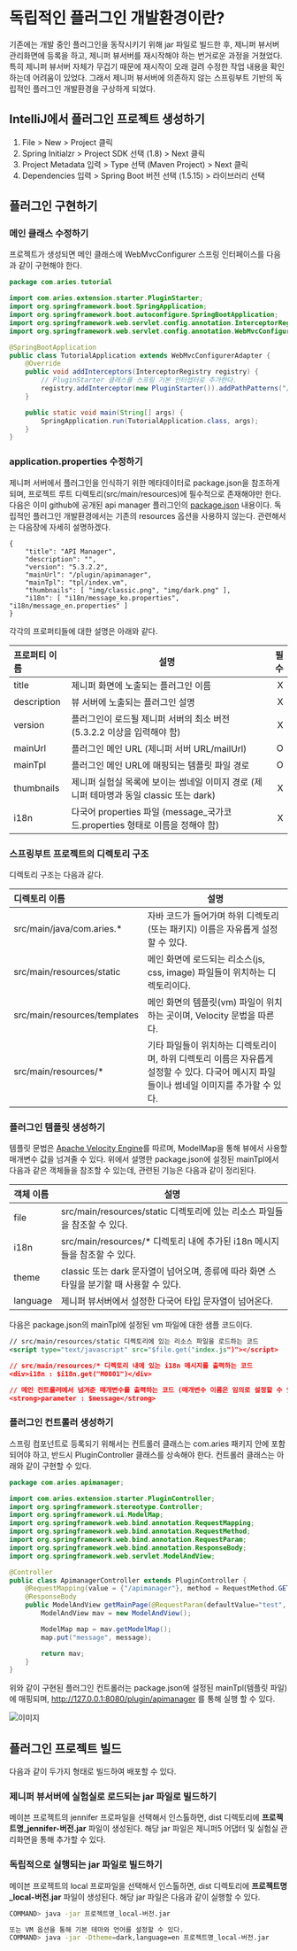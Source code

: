 # 독립적인 플러그인 개발환경이란?

기존에는 개발 중인 플러그인을 동작시키기 위해 jar 파일로 빌드한 후, 제니퍼 뷰서버 관리화면에 등록을 하고, 제니퍼 뷰서버를 재시작해야 하는 번거로운 과정을 거쳤었다. 특히 제니퍼 뷰서버 자체가 무겁기 때문에 재시작이 오래 걸려 수정한 작업 내용을 확인하는데 어려움이 있었다. 그래서 제니퍼 뷰서버에 의존하지 않는 스프링부트 기반의 독립적인 플러그인 개발환경을 구상하게 되었다.


## IntelliJ에서 플러그인 프로젝트 생성하기

 1. File > New > Project 클릭
 2. Spring Initialzr > Project SDK 선택 (1.8) > Next 클릭
 3. Project Metadata 입력 > Type 선택 (Maven Project) > Next 클릭
 4. Dependencies 입력 > Spring Boot 버전 선택 (1.5.15) > 라이브러리 선택

## 플러그인 구현하기

### 메인 클래스 수정하기

프로젝트가 생성되면 메인 클래스에 WebMvcConfigurer 스프링 인터페이스를 다음과 같이 구현해야 한다.
```java
package com.aries.tutorial

import com.aries.extension.starter.PluginStarter;
import org.springframework.boot.SpringApplication;
import org.springframework.boot.autoconfigure.SpringBootApplication;
import org.springframework.web.servlet.config.annotation.InterceptorRegistry;
import org.springframework.web.servlet.config.annotation.WebMvcConfigurerAdapter;

@SpringBootApplication
public class TutorialApplication extends WebMvcConfigurerAdapter {
	@Override
	public void addInterceptors(InterceptorRegistry registry) {
		// PluginStarter 클래스를 스프링 기본 인터셉터로 추가한다.
		registry.addInterceptor(new PluginStarter()).addPathPatterns("/plugin/**");
	}

	public static void main(String[] args) {
		SpringApplication.run(TutorialApplication.class, args);
	}
}
```

### application.properties 수정하기

제니퍼 서버에서 플러그인을 인식하기 위한 메타데이터로 package.json을 참조하게 되며, 프로젝트 루트 디렉토리(src/main/resources)에 필수적으로 존재해야만 한다. 다음은 이미 github에 공개된 api manager 플러그인의 [package.json](https://github.com/jennifersoft/jennifer-view-plugin-apimanager/blob/master/src/package.json) 내용이다. 독립적인 플러그인 개발환경에서는 기존의 resources 옵션을 사용하지 않는다. 관련해서는 다음장에 자세히 설명하겠다.
```
{
	"title": "API Manager",
	"description": "",
	"version": "5.3.2.2",
	"mainUrl": "/plugin/apimanager",
	"mainTpl": "tpl/index.vm",
	"thumbnails": [ "img/classic.png", "img/dark.png" ],
	"i18n": [ "i18n/message_ko.properties", "i18n/message_en.properties" ]
}
```
각각의 프로퍼티들에 대한 설명은 아래와 같다.

| 프로퍼티 이름 | 설명 | 필수 |
|:-------|-------|-------:|
| title | 제니퍼 화면에 노출되는 플러그인 이름 | X |
| description | 뷰 서버에 노출되는 플러그인 설명 | X |
| version | 플러그인이 로드될 제니퍼 서버의 최소 버전 (5.3.2.2 이상을 입력해야 함) | X |
| mainUrl | 플러그인 메인 URL (제니퍼 서버 URL/mailUrl) | O |
| mainTpl | 플러그인 메인 URL에 매핑되는 템플릿 파일 경로 | O |
| thumbnails | 제니퍼 실험실 목록에 보이는 썸네일 이미지 경로 (제니퍼 테마명과 동일 classic 또는 dark) | X |
| i18n | 다국어 properties 파일 (message_국가코드.properties 형태로 이름을 정해야 함) | X |

### 스프링부트 프로젝트의 디렉토리 구조

디렉토리 구조는 다음과 같다.

| 디렉토리 이름 | 설명 |
|:-------|-------|
| src/main/java/com.aries.* | 자바 코드가 들어가며 하위 디렉토리(또는 패키지) 이름은 자유롭게 설정할 수 있다. |
| src/main/resources/static | 메인 화면에 로드되는 리소스(js, css, image) 파일들이 위치하는 디렉토리이다. |
| src/main/resources/templates | 메인 화면의 템플릿(vm) 파일이 위치하는 곳이며, Velocity 문법을 따른다. |
| src/main/resources/* | 기타 파일들이 위치하는 디렉토리이며, 하위 디렉토리 이름은 자유롭게 설정할 수 있다. 다국어 메시지 파일들이나 썸네일 이미지를 추가할 수 있다. |

### 플러그인 템플릿 생성하기

템플릿 문법은 [Apache Velocity Engine](http://velocity.apache.org/engine/1.7/user-guide.html)를 따르며, ModelMap을 통해 뷰에서 사용할 매개변수 값을 넘겨줄 수 있다. 위에서 설명한 package.json에 설정된 mainTpl에서 다음과 같은 객체들을 참조할 수 있는데, 관련된 기능은 다음과 같이 정리된다.

| 객체 이름 | 설명 |
|:-------|-------|
| file | src/main/resources/static 디렉토리에 있는 리소스 파일들을 참조할 수 있다. |
| i18n | src/main/resources/* 디렉토리 내에 추가된 i18n 메시지들을 참조할 수 있다. |
| theme | classic 또는 dark 문자열이 넘어오며, 종류에 따라 화면 스타일을 분기할 때 사용할 수 있다. |
| language | 제니퍼 뷰서버에서 설정한 다국어 타입 문자열이 넘어온다. |

다음은 package.json의 mainTpl에 설정된 vm 파일에 대한 샘플 코드이다.

```xml
// src/main/resources/static 디렉토리에 있는 리소스 파일을 로드하는 코드
<script type="text/javascript" src="$file.get("index.js")"></script>

// src/main/resources/* 디렉토리 내에 있는 i18n 메시지를 출력하는 코드
<div>i18n : $i18n.get("M0001")</div>

// 메인 컨트롤러에서 넘겨준 매개변수를 출력하는 코드 (매개변수 이름은 임의로 설정할 수 있음)
<strong>parameter : $message</strong>
```

### 플러그인 컨트롤러 생성하기

스프링 컴포넌트로 등록되기 위해서는 컨트롤러 클래스는 com.aries 패키지 안에 포함되어야 하고, 반드시 PluginController 클래스를 상속해야 한다. 컨트롤러 클래스는 아래와 같이 구현할 수 있다.
    
```java
package com.aries.apimanager;

import com.aries.extension.starter.PluginController;
import org.springframework.stereotype.Controller;
import org.springframework.ui.ModelMap;
import org.springframework.web.bind.annotation.RequestMapping;
import org.springframework.web.bind.annotation.RequestMethod;
import org.springframework.web.bind.annotation.RequestParam;
import org.springframework.web.bind.annotation.ResponseBody;
import org.springframework.web.servlet.ModelAndView;

@Controller
public class ApimanagerController extends PluginController {
    @RequestMapping(value = {"/apimanager"}, method = RequestMethod.GET)
    @ResponseBody
    public ModelAndView getMainPage(@RequestParam(defaultValue="test", required=false) String message) {
        ModelAndView mav = new ModelAndView();

        ModelMap map = mav.getModelMap();
        map.put("message", message);

        return mav;
    }
}
```

위와 같이 구현된 플러그인 컨트롤러는 package.json에 설정된 mainTpl(템플릿 파일)에 매핑되며, http://127.0.0.1:8080/plugin/apimanager 를 통해 실행 할 수 있다.

![이미지](https://raw.githubusercontent.com/jennifersoft/jennifer-extension-manuals/master/res/img/view_server_plugin_v2/5.png)


## 플러그인 프로젝트 빌드

다음과 같이 두가지 형태로 빌드하여 배포할 수 있다.

### 제니퍼 뷰서버에 실험실로 로드되는 jar 파일로 빌드하기

메이븐 프로젝트의 jennifer 프로파일을 선택해서 인스톨하면, dist 디렉토리에 **프로젝트명_jennifer-버전.jar** 파일이 생성된다. 해당 jar 파일은 제니퍼5 어댑터 및 실험실 관리화면을 통해 추가할 수 있다.

### 독립적으로 실행되는 jar 파일로 빌드하기

메이븐 프로젝트의 local 프로파일을 선택해서 인스톨하면, dist 디렉토리에 **프로젝트명_local-버전.jar** 파일이 생성된다. 해당 jar 파일은 다음과 같이 실행할 수 있다.

~~~bash
COMMAND> java -jar 프로젝트명_local-버전.jar

또는 VM 옵션을 통해 기본 테마와 언어를 설정할 수 있다.
COMMAND> java -jar -Dtheme=dark,language=en 프로젝트명_local-버전.jar
~~~
